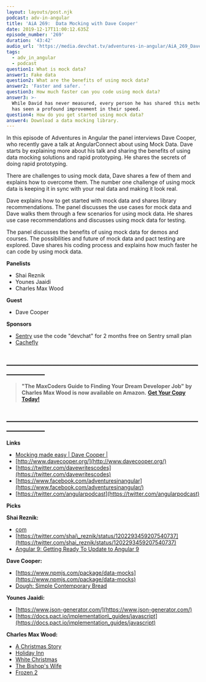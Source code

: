 ```yaml
---
layout: layouts/post.njk
podcast: adv-in-angular
title: 'AiA 269:  Data Mocking with Dave Cooper'
date: 2019-12-17T11:00:12.635Z
episode_number: '269'
duration: '43:42'
audio_url: 'https://media.devchat.tv/adventures-in-angular/AiA_269_Dave_Cooper.mp3'
tags:
  - adv_in_angular
  - podcast
question1: What is mock data?
answer1: Fake data
question2: What are the benefits of using mock data?
answer2: 'Faster and safer. '
question3: How much faster can you code using mock data?
answer3: >-
  While David has never measured, every person he has shared this method with
  has seen a profound improvement in their speed. 
question4: How do you get started using mock data?
answer4: Download a data mocking library.
---
```

In this episode of Adventures in Angular the panel interviews Dave Cooper, who recently gave a talk at AngularConnect about using Mock Data. Dave starts by explaining more about his talk and sharing the benefits of using data mocking solutions and rapid prototyping. He shares the secrets of doing rapid prototyping. 

There are challenges to using mock data, Dave shares a few of them and explains how to overcome them. The number one challenge of using mock data is keeping it in sync with your real data and making it look real. 

Dave explains how to get started with mock data and shares library recommendations. The panel discusses the use cases for mock data and Dave walks them through a few scenarios for using mock data. He shares use case recommendations and discusses using mock data for testing. 

The panel discusses the benefits of using mock data for demos and courses. The possibilities and future of mock data and pact testing are explored. Dave shares his coding process and explains how much faster he can code by using mock data. 


**Panelists**

- Shai Reznik
- Younes Jaaidi
- Charles Max Wood

**Guest**

- Dave Cooper

**Sponsors**

- [Sentry](http://sentry.io/) use the code &quot;devchat&quot; for 2 months free on Sentry small plan
- [Cachefly](https://www.cachefly.com/)

## **\_\_\_\_\_\_\_\_\_\_\_\_\_\_\_\_\_\_\_\_\_\_\_\_\_\_\_\_\_\_\_\_\_\_\_\_\_\_\_\_\_\_\_\_\_\_\_\_\_\_\_\_\_\_\_\_\_\_\_\_**

> **"The MaxCoders Guide to Finding Your Dream Developer Job" by Charles Max Wood is now available on Amazon.**  [**Get Your Copy Today!**](https://www.amazon.com/gp/product/B081MBL5C9/ref=as_li_ss_tl?ie=UTF8&linkCode=sl1&tag=devchattv-20&linkId=9d61363241636e2546ef46abba198746&language=en_US)

## **\_\_\_\_\_\_\_\_\_\_\_\_\_\_\_\_\_\_\_\_\_\_\_\_\_\_\_\_\_\_\_\_\_\_\_\_\_\_\_\_\_\_\_\_\_\_\_\_\_\_\_\_\_\_\_\_\_\_\_\_**

**Links**

- [Mocking made easy | Dave Cooper |](https://www.youtube.com/watch?v=9C1QWwlHi0w)
- [http://www.davecooper.org/](http://www.davecooper.org/)
- [https://twitter.com/davewritescodes](https://twitter.com/davewritescodes)
- [https://www.facebook.com/adventuresinangular](https://www.facebook.com/adventuresinangular/)
- [https://twitter.com/angularpodcast](https://twitter.com/angularpodcast)

**Picks**

**Shai Reznik:**

- [com](https://hirez.io/pages/test-angular)
- [https://twitter.com/shai\_reznik/status/1202293459207540737](https://twitter.com/shai_reznik/status/1202293459207540737)
- [Angular 9: Getting Ready To Update to Angular 9](https://www.youtube.com/watch?v=5wmWtgr7LQ0)

**Dave Cooper:**

- [https://www.npmjs.com/package/data-mocks](https://www.npmjs.com/package/data-mocks)
- [Dough: Simple Contemporary Bread](https://www.amazon.com/Dough-Simple-Contemporary-Richard-Bertinet/dp/1909487538/ref=sr_1_1?crid=SVY34QIEVYIB&amp;keywords=dough+by+richard+bertinet&amp;qid=1576513488&amp;s=books&amp;sprefix=dough+by+%2Cstripbooks%2C212&amp;sr=1-1)

**Younes Jaaidi:**

- [https://www.json-generator.com/](https://www.json-generator.com/)
- [https://docs.pact.io/implementation\_guides/javascript](https://docs.pact.io/implementation_guides/javascript)

**Charles Max Wood:**

- [A Christmas Story](https://www.imdb.com/title/tt0085334/)
- [Holiday Inn](https://www.imdb.com/title/tt0034862/)
- [White Christmas](https://www.imdb.com/title/tt0047673/?ref_=fn_al_tt_1)
- [The Bishop&#39;s Wife](https://www.imdb.com/title/tt0039190/?ref_=fn_al_tt_1)
- [Frozen 2](https://www.imdb.com/title/tt4520988/)
